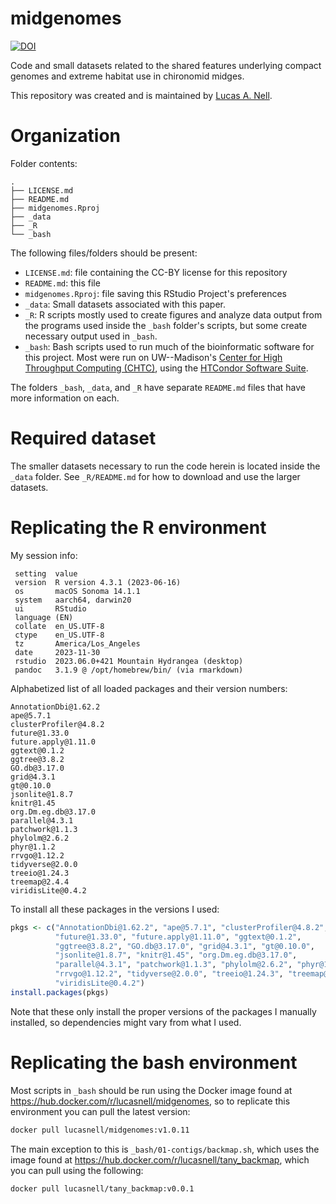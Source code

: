 # midgenomes

[![DOI](https://zenodo.org/badge/499583048.svg)](https://zenodo.org/badge/latestdoi/499583048)

Code and small datasets related to the shared features underlying compact 
genomes and extreme habitat use in chironomid midges.

This repository was created and is maintained by
[Lucas A. Nell](https://github.com/lucasnell).

# Organization

Folder contents:

```
.
├── LICENSE.md
├── README.md
├── midgenomes.Rproj
├── _data
├── _R
└── _bash
```

The following files/folders should be present:

- `LICENSE.md`: file containing the CC-BY license for this repository
- `README.md`: this file
- `midgenomes.Rproj`: file saving this RStudio Project's preferences
- `_data`: Small datasets associated with this paper.
- `_R`: R scripts mostly used to create figures and analyze data output 
  from the programs used inside the `_bash` folder's scripts, but some create
  necessary output used in `_bash`.
- `_bash`: Bash scripts used to run much of the bioinformatic
  software for this project. Most were run on UW--Madison's
  [Center for High Throughput Computing (CHTC)](https://chtc.cs.wisc.edu/),
  using the [HTCondor Software Suite](http://htcondor.org/).


The folders `_bash`, `_data`, and `_R` have separate
`README.md` files that have more information on each.


# Required dataset

The smaller datasets necessary to run the code herein is located inside
the `_data` folder.
See `_R/README.md` for how to download and use the larger datasets.



# Replicating the R environment

My session info:

```
 setting  value
 version  R version 4.3.1 (2023-06-16)
 os       macOS Sonoma 14.1.1
 system   aarch64, darwin20
 ui       RStudio
 language (EN)
 collate  en_US.UTF-8
 ctype    en_US.UTF-8
 tz       America/Los_Angeles
 date     2023-11-30
 rstudio  2023.06.0+421 Mountain Hydrangea (desktop)
 pandoc   3.1.9 @ /opt/homebrew/bin/ (via rmarkdown)
```

Alphabetized list of all loaded packages and their version numbers:

```
AnnotationDbi@1.62.2
ape@5.7.1
clusterProfiler@4.8.2
future@1.33.0
future.apply@1.11.0
ggtext@0.1.2
ggtree@3.8.2
GO.db@3.17.0
grid@4.3.1
gt@0.10.0
jsonlite@1.8.7
knitr@1.45
org.Dm.eg.db@3.17.0
parallel@4.3.1
patchwork@1.1.3
phylolm@2.6.2
phyr@1.1.2
rrvgo@1.12.2
tidyverse@2.0.0
treeio@1.24.3
treemap@2.4.4
viridisLite@0.4.2
```

To install all these packages in the versions I used:

```r
pkgs <- c("AnnotationDbi@1.62.2", "ape@5.7.1", "clusterProfiler@4.8.2",
          "future@1.33.0", "future.apply@1.11.0", "ggtext@0.1.2",
          "ggtree@3.8.2", "GO.db@3.17.0", "grid@4.3.1", "gt@0.10.0",
          "jsonlite@1.8.7", "knitr@1.45", "org.Dm.eg.db@3.17.0",
          "parallel@4.3.1", "patchwork@1.1.3", "phylolm@2.6.2", "phyr@1.1.2",
          "rrvgo@1.12.2", "tidyverse@2.0.0", "treeio@1.24.3", "treemap@2.4.4",
          "viridisLite@0.4.2")
install.packages(pkgs)
```

Note that these only install the proper versions of the packages I manually 
installed, so dependencies might vary from what I used.



# Replicating the bash environment

Most scripts in `_bash` should be run using the Docker image found at
<https://hub.docker.com/r/lucasnell/midgenomes>, so to replicate this
environment you can pull the latest version:

```bash
docker pull lucasnell/midgenomes:v1.0.11
```


The main exception to this is `_bash/01-contigs/backmap.sh`,
which uses the image found at <https://hub.docker.com/r/lucasnell/tany_backmap>,
which you can pull using the following:

```bash
docker pull lucasnell/tany_backmap:v0.0.1
```
